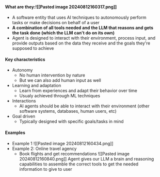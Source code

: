 #### What are they:![[Pasted image 20240812160317.png]]
- A software entity that uses AI techniques to autonomously perform tasks or make decisions on behalf of a user 
- **A combination of all tools needed and the LLM that reasons and gets the task done (which the LLM can't do on its own)**
- Agent is designed to interact with their environment, process input, and provide outputs based on the data they receive and the goals they're supposed to achieve

#### Key characteristics
- Autonomy
	- No human intervention by nature
	- But we can also add human input as well
- Learning and adaptation
	- Learn from experiences and adapt their behavior over time
	- Usualy achieved through ML techniques
- Interactions
	- AI agents should be able to interact with their environment (other software systems, databases, human users, etc)
- Goal driven
	- Typically designed with specific goals/tasks in mind
#### Examples
- Example 1
	![[Pasted image 20240812160434.png]]
- Example 2: Online travel agency
	- Book flights and get recommendations
		![[Pasted image 20240812160840.png]]
		Agent gives our LLM a brain and reasoning capabilities to assemble the correct tools to get the needed information to give to user